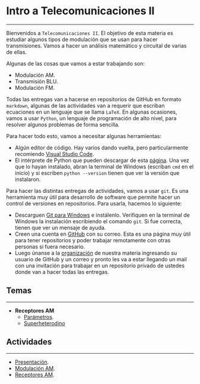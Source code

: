 # Intro a Telecomunicaciones II
---
Bienvenidos a `Telecomunicaciones II`. El objetivo de esta materia es estudiar algunos tipos de modulación que se usan para hacer transmisiones. Vamos a hacer un análisis matemático y circuital de varias de ellas.

Algunas de las cosas que vamos a estar trabajando son:

- Modulación AM.
- Transmisión BLU.
- Modulación FM.

Todas las entregas van a hacerse en repositorios de GitHub en formato `markdown`, algunas de las actividades van a requerir que escriban ecuaciones en un lenguaje que se llama `LaTeX`. En algunas ocasiones, vamos a usar `Python`, un lenguaje de programación de alto nivel, para resolver algunos problemas de forma sencilla.

Para hacer todo esto, vamos a necesitar algunas herramientas:

- Algún editor de código. Hay varios dando vuelta, pero particularmente recomiendo [Visual Studio Code](https://code.visualstudio.com/).
- El intérprete de Python que pueden descargar de esta [página](https://www.python.org/). Una vez que lo hayan instalado, abran la terminal de Windows (escriban `cmd` en el inicio) y si escriben `python --version` tienen que ver la versión que instalaron.

Para hacer las distintas entregas de actividades, vamos a usar `git`. Es una herramienta muy útil para desarrollo de software que permite hacer un control de versiones en repositorios. Para usarla, hacemos lo siguiente:

- Descarguen [Git para Windows](https://git-scm.com/download/win) e instálenlo. Verifiquen en la terminal de Windows la instalación escribiendo el comando `git`. Si fue correcta, tienen que ver un mensaje de ayuda.
- Creen una cuenta en [GitHub](https://github.com/) con su correo. Esta es una página muy útil para tener repositorios y poder trabajar remotamente con otras personas si fuera necesario.  
- Luego únanse a la [organización](https://docs.google.com/forms/d/e/1FAIpQLSe2m_H-AmedQ_1u3ikfkPpQdamA2jGEHe3EnPI63YXIZo1Jvw/viewform) de nuestra materia ingresando su usuario de GitHub y un correo y pronto les va a estar llegando un mail con una invitación para trabajar en un repositorio privado de ustedes donde van a hacer todas las entregas.

## Temas
---
- **Receptores AM**
  - [Parámetros](temas/receptoresAM/parametros/).
  - [Superheterodino](temas/receptoresAM/superheterodino/)

## Actividades
---
- [Presentación](pset0/).
- [Modulación AM](pset1/).
- [Receptores AM](pset2/).